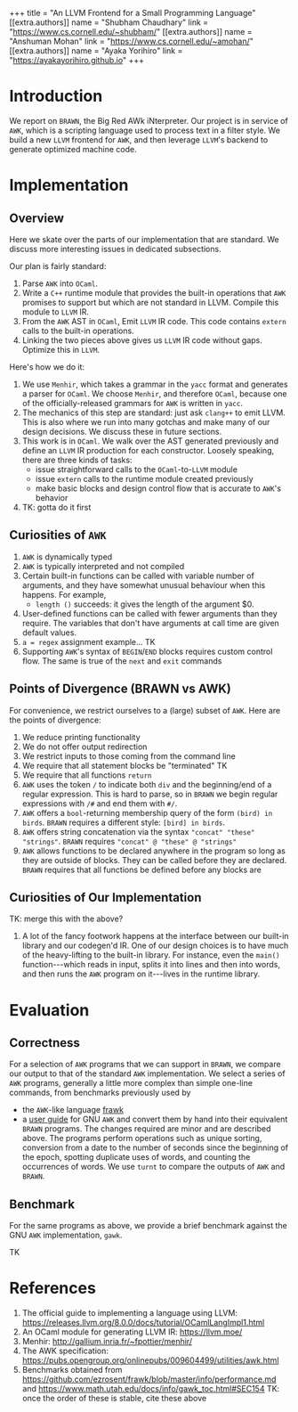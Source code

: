 +++
title = "An LLVM Frontend for a Small Programming Language"
[[extra.authors]]
name = "Shubham Chaudhary"
link = "https://www.cs.cornell.edu/~shubham/"
[[extra.authors]]
name = "Anshuman Mohan"
link = "https://www.cs.cornell.edu/~amohan/"
[[extra.authors]]
name = "Ayaka Yorihiro"
link = "https://ayakayorihiro.github.io"
+++

# Introduction

We report on `BRAWN`, the Big Red AWk iNterpreter. Our project is in service of `AWK`, which is a scripting language used to process text in a filter style. We build a new `LLVM` frontend for `AWK`, and then leverage `LLVM`'s backend to generate optimized machine code. 

# Implementation

## Overview
Here we skate over the parts of our implementation that are standard. We discuss more interesting issues in dedicated subsections.

Our plan is fairly standard:
1. Parse `AWK` into `OCaml`.
2. Write a `C++` runtime module that provides the built-in operations that `AWK` promises to support but which are not standard in LLVM. Compile this module to `LLVM` IR.
3. From the `AWK` AST in `OCaml`, Emit `LLVM` IR code. This code contains `extern` calls to the built-in operations.
4. Linking the two pieces above gives us `LLVM` IR code without gaps. Optimize this in `LLVM`.

Here's how we do it:
1. We use `Menhir`, which takes a grammar in the `yacc` format and generates a parser for `OCaml`. We choose `Menhir`, and therefore `OCaml`, because one of the officially-released grammars for `AWK` is written in `yacc`.
2. The mechanics of this step are standard: just ask `clang++` to emit LLVM. This is also where we run into many gotchas and make many of our design decisions. We discuss these in future sections.
3. This work is in `OCaml`. We walk over the AST generated previously and define an `LLVM` IR production for each constructor. Loosely speaking, there are three kinds of tasks:
    * issue straightforward calls to the `OCaml`-to-`LLVM` module
    * issue `extern` calls to the runtime module created previously
    * make basic blocks and design control flow that is accurate to `AWK`'s behavior
4. TK: gotta do it first

## Curiosities of `AWK`
1. `AWK` is dynamically typed
2. `AWK` is typically interpreted and not compiled
3. Certain built-in functions can be called with variable number of arguments, and they have somewhat unusual behaviour when this happens. For example, 
    * `length ()` succeeds: it gives the length of the argument $0. 
4. User-defined functions can be called with fewer arguments than they require. The variables that don't have arguments at call time are given default values.
5. `a = regex` assignment example... TK
6. Supporting `AWK`'s syntax of `BEGIN`/`END` blocks requires custom control flow. The same is true of the `next` and `exit` commands

## Points of Divergence (BRAWN vs AWK)
For convenience, we restrict ourselves to a (large) subset of `AWK`. Here are the points of divergence:
1. We reduce printing functionality
2. We do not offer output redirection
3. We restrict inputs to those coming from the command line
4. We require that all statement blocks be "terminated" TK
5. We require that all functions `return`
6. `AWK` uses the token `/` to indicate both `div` and the beginning/end of a regular expression. This is hard to parse, so in `BRAWN` we begin regular expressions with `/#` and end them with `#/`.
7. `AWK` offers a `bool`-returning membership query of the form `(bird) in birds`. `BRAWN` requires a different style: `[bird] in birds`.
8. `AWK` offers string concatenation via the syntax `"concat" "these" "strings"`. `BRAWN` requires `"concat" @ "these" @ "strings"`
9. `AWK` allows functions to be declared anywhere in the program so long as they are outside of blocks. They can be called before they are declared. `BRAWN` requires that all functions be defined before any blocks are

## Curiosities of Our Implementation
TK: merge this with the above?
1. A lot of the fancy footwork happens at the interface between our built-in library and our codegen'd IR. One of our design choices is to have much of the heavy-lifting to the built-in library. For instance, even the `main()` function---which reads in input, splits it into lines and then into words, and then runs the `AWK` program on it---lives in the runtime library. 


# Evaluation

## Correctness
For a selection of `AWK` programs that we can support in `BRAWN`, we compare our output to that of the standard `AWK` implementation. We select a series of `AWK` programs, generally a little more complex than simple one-line commands, from benchmarks previously used by
* the `AWK`-like language [frawk](https://github.com/ezrosent/frawk)
* a [user guide](https://www.math.utah.edu/docs/info/gawk_toc.html) for GNU `AWK`
and convert them by hand into their equivalent `BRAWN` programs. The changes required are minor and are described above. The programs perform operations such as unique sorting, conversion from a date to the number of seconds since the beginning of the epoch, spotting duplicate uses of words, and counting the occurrences of words. We use `turnt` to compare the outputs of `AWK` and `BRAWN`.

## Benchmark
For the same programs as above, we provide a brief benchmark against the GNU `AWK` implementation, `gawk`. 

TK

# References

1. The official guide to implementing a language using LLVM: https://releases.llvm.org/8.0.0/docs/tutorial/OCamlLangImpl1.html
2. An OCaml module for generating LLVM IR: https://llvm.moe/
3. Menhir: http://gallium.inria.fr/~fpottier/menhir/
4. The AWK specification: https://pubs.opengroup.org/onlinepubs/009604499/utilities/awk.html
5. Benchmarks obtained from https://github.com/ezrosent/frawk/blob/master/info/performance.md and https://www.math.utah.edu/docs/info/gawk_toc.html#SEC154
TK: once the order of these is stable, cite these above